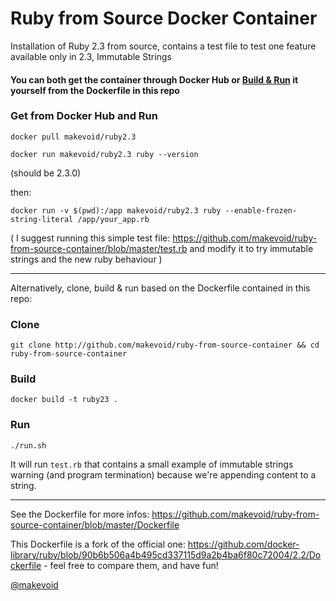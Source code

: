 # Ruby from Source Docker Container

Installation of Ruby 2.3 from source,  contains a test file to test one feature available only in 2.3, Immutable Strings

#### You can both get the container through Docker Hub or [Build & Run](#Clone) it yourself from the Dockerfile in this repo

### Get from Docker Hub and Run 

    docker pull makevoid/ruby2.3
    
    docker run makevoid/ruby2.3 ruby --version
    
(should be 2.3.0)    
    
then:     
    
    docker run -v $(pwd):/app makevoid/ruby2.3 ruby --enable-frozen-string-literal /app/your_app.rb
    

( I suggest running this simple test file: https://github.com/makevoid/ruby-from-source-container/blob/master/test.rb and modify it to try immutable strings and the new ruby behaviour )

---

Alternatively, clone, build & run based on the Dockerfile contained in this repo:

### Clone 

    git clone http://github.com/makevoid/ruby-from-source-container && cd ruby-from-source-container

### Build

    docker build -t ruby23 .

### Run

    ./run.sh

It will run `test.rb` that contains a small example of immutable strings warning (and program termination) because we're appending content to a string.


---


See the Dockerfile for more infos: https://github.com/makevoid/ruby-from-source-container/blob/master/Dockerfile

This Dockerfile is a fork of the official one:  https://github.com/docker-library/ruby/blob/90b6b506a4b495cd337115d9a2b4ba6f80c72004/2.2/Dockerfile - feel free to compare them, and have fun!

[@makevoid](https://twitter.com/makevoid)


